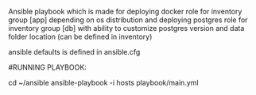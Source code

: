 Ansible playbook which is made for deploying docker role for inventory group [app] depending on os distribution
and deploying postgres role for inventory group [db] with ability to customize postgres version and data folder location (can be defined in inventory)

ansible defaults is defined in ansible.cfg

#RUNNING PLAYBOOK:

cd ~/ansible
ansible-playbook -i hosts playbook/main.yml
